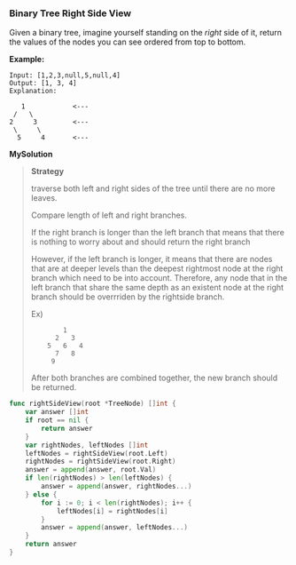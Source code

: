 ### Binary Tree Right Side View

Given a binary tree, imagine yourself standing on the _right_ side of it, return the values of the nodes you can see ordered from top to bottom.

**Example:**

```
Input: [1,2,3,null,5,null,4]
Output: [1, 3, 4]
Explanation:

   1            <---
 /   \
2     3         <---
 \     \
  5     4       <---
```

**MySolution**

> **Strategy**
>
> traverse both left and right sides of the tree until there are no more leaves.
>
> Compare length of left and right branches.
>
> If the right branch is longer than the left branch that means that there is nothing to worry about and should return the right branch
>
> However, if the left branch is longer, it means that there are nodes that are at deeper levels than the deepest rightmost node at the right branch which need to be into account.
> Therefore, any node that in the left branch that share the same depth as an existent node at the right branch should be overrriden by the rightside branch.
>
> Ex)
>
> ```  
>         1
>       2   3
>     5   6   4
>       7   8
>      9
> ```
>
> After both branches are combined together, the new branch should be returned.

```go
func rightSideView(root *TreeNode) []int {
    var answer []int
    if root == nil {
        return answer
    }
    var rightNodes, leftNodes []int
    leftNodes = rightSideView(root.Left)
    rightNodes = rightSideView(root.Right)
    answer = append(answer, root.Val)
    if len(rightNodes) > len(leftNodes) {
        answer = append(answer, rightNodes...)
    } else {
        for i := 0; i < len(rightNodes); i++ {
            leftNodes[i] = rightNodes[i]
        }
        answer = append(answer, leftNodes...)
    }
    return answer
}
```
